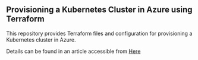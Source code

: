 ## Provisioning a Kubernetes Cluster in Azure using Terraform

This repository provides Terraform files and configuration for provisioning a Kubernetes cluster in Azure.

Details can be found in an article accessible from [Here](https://medium.com/@doost.dev/provisioning-a-kubernetes-cluster-in-azure-using-terraform-fde3a223bf66)